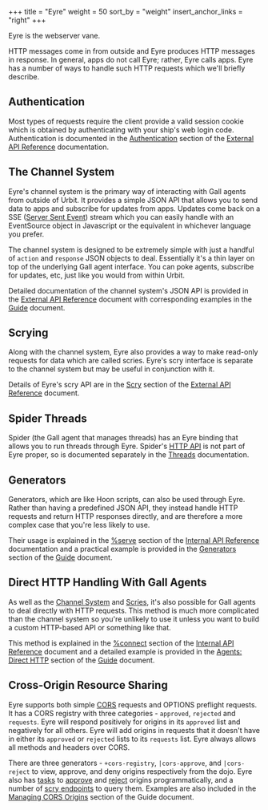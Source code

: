 +++
title = "Eyre"
weight = 50
sort_by = "weight"
insert_anchor_links = "right"
+++

Eyre is the webserver vane.

HTTP messages come in from outside and Eyre produces HTTP messages in response.
In general, apps do not call Eyre; rather, Eyre calls apps. Eyre has a number
of ways to handle such HTTP requests which we'll briefly describe.

## Authentication

Most types of requests require the client provide a valid session cookie which
is obtained by authenticating with your ship's web login code. Authentication
is documented in the
[Authentication](/system/kernel/eyre/reference/external-api-ref#authentication)
section of the [External API
Reference](/system/kernel/eyre/reference/external-api-ref) documentation.

## The Channel System

Eyre's channel system is the primary way of interacting with Gall agents from
outside of Urbit. It provides a simple JSON API that allows you to send data to
apps and subscribe for updates from apps. Updates come back on a SSE ([Server
Sent Event](https://html.spec.whatwg.org/#server-sent-events)) stream which you
can easily handle with an EventSource object in Javascript or the equivalent in
whichever language you prefer.

The channel system is designed to be extremely simple with just a handful of
`action` and `response` JSON objects to deal. Essentially it's a thin layer on
top of the underlying Gall agent interface. You can poke agents, subscribe for
updates, etc, just like you would from within Urbit.

Detailed documentation of the channel system's JSON API is provided in the
[External API Reference](/system/kernel/eyre/reference/external-api-ref)
document with corresponding examples in the
[Guide](/system/kernel/eyre/guides/guide#using-the-channel-system) document.

## Scrying

Along with the channel system, Eyre also provides a way to make read-only
requests for data which are called scries. Eyre's scry interface is separate to
the channel system but may be useful in conjunction with it.

Details of Eyre's scry API are in the
[Scry](/system/kernel/eyre/reference/external-api-ref#scry) section of the
[External API Reference](/system/kernel/eyre/reference/external-api-ref)
document.

## Spider Threads

Spider (the Gall agent that manages threads) has an Eyre binding that allows
you to run threads through Eyre. Spider's [HTTP
API](/userspace/threads/guides/http-api) is not part of Eyre proper, so is
documented separately in the [Threads](/userspace/threads)
documentation.

## Generators

Generators, which are like Hoon scripts, can also be used through Eyre. Rather
than having a predefined JSON API, they instead handle HTTP requests and return
HTTP responses directly, and are therefore a more complex case that you're less
likely to use.

Their usage is explained in the
[%serve](/system/kernel/eyre/reference/tasks#serve) section of the [Internal
API Reference](/system/kernel/eyre/reference/tasks) documentation and a
practical example is provided in the
[Generators](/system/kernel/eyre/guides/guide#generators) section of the
[Guide](/system/kernel/eyre/guides/guide) document.

## Direct HTTP Handling With Gall Agents

As well as the [Channel System](#the-channel-system) and [Scries](#scrying),
it's also possible for Gall agents to deal directly with HTTP requests. This
method is much more complicated than the channel system so you're unlikely to
use it unless you want to build a custom HTTP-based API or something like that.

This method is explained in the
[%connect](/system/kernel/eyre/reference/tasks#connect) section of the
[Internal API Reference](/system/kernel/eyre/reference/tasks) document and a
detailed example is provided in the [Agents: Direct
HTTP](/system/kernel/eyre/guides/guide#agents-direct-http) section of the
[Guide](/system/kernel/eyre/guides/guide) document.

## Cross-Origin Resource Sharing

Eyre supports both simple
[CORS](https://developer.mozilla.org/en-US/docs/Web/HTTP/CORS) requests and
OPTIONS preflight requests. It has a CORS registry with three categories -
`approved`, `rejected` and `requests`. Eyre will respond positively for origins
in its `approved` list and negatively for all others. Eyre will add origins in
requests that it doesn't have in either its `approved` or `rejected` lists to
its `requests` list. Eyre always allows all methods and headers over CORS.

There are three generators - `+cors-registry`, `|cors-approve`, and
`|cors-reject` to view, approve, and deny origins respectively from the dojo.
Eyre also has [tasks](/system/kernel/eyre/reference/tasks) to
[approve](/system/kernel/eyre/reference/tasks#approve-origin) and
[reject](/system/kernel/eyre/reference/tasks#reject-origin) origins
programmatically, and a number of [scry
endpoints](/system/kernel/eyre/reference/scry) to query them. Examples are also
included in the [Managing CORS
Origins](/system/kernel/eyre/guides/guide#managing-cors-origins) section of the
Guide document.
